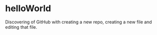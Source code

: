 # helloWorld

Discovering of GitHub with creating a new repo, creating a new file and editing that file.
